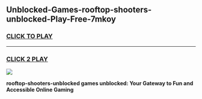 
## Unblocked-Games-rooftop-shooters-unblocked-Play-Free-7mkoy
<h3>
<a href="https://premium76.site?title=rooftop-shooters-unblocked&ref=10A">CLICK TO PLAY</a></h3>
<hr>

<h3>
<a href="https://premium76.site?title=rooftop-shooters-unblocked&ref=10A">CLICK 2 PLAY</a>
  
</h3>

<a href="https://premium76.site?title=rooftop-shooters-unblocked&ref=10A"><img src="https://clearcache.store/games.png"></a>


**rooftop-shooters-unblocked games unblocked: Your Gateway to Fun and Accessible Online Gaming**

